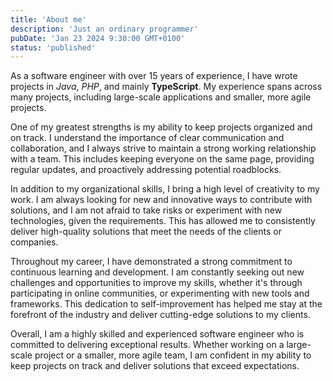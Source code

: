 ```yaml
---
title: 'About me'
description: 'Just an ordinary programmer'
pubDate: 'Jan 23 2024 9:30:00 GMT+0100'
status: 'published'
---
```


As a software engineer with over 15 years of experience, I have wrote projects in *Java*, *PHP*, and mainly **TypeScript**. My experience spans across many projects, including large-scale applications and smaller, more agile projects.

One of my greatest strengths is my ability to keep projects organized and on track. I understand the importance of clear communication and collaboration, and I always strive to maintain a strong working relationship with a team. This includes keeping everyone on the same page, providing regular updates, and proactively addressing potential roadblocks.

In addition to my organizational skills, I bring a high level of <span class="text-transparent bg-clip-text bg-gradient-to-br from-teal-400 to-blue-500 font-bold">creativity</span> to my work. I am always looking for new and innovative ways to contribute with solutions, and I am not afraid to take risks or experiment with new technologies, given the requirements. This has allowed me to consistently deliver high-quality solutions that meet the needs of the clients or companies.

Throughout my career, I have demonstrated a strong commitment to continuous learning and development. I am constantly seeking out new challenges and opportunities to improve my skills, whether it's through participating in online communities, or experimenting with new tools and frameworks. This dedication to self-improvement has helped me stay at the forefront of the industry and deliver cutting-edge solutions to my clients.

Overall, I am a highly skilled and experienced software engineer who is committed to delivering exceptional results. Whether working on a large-scale project or a smaller, more agile team, I am confident in my ability to keep projects on track and deliver solutions that exceed expectations.
